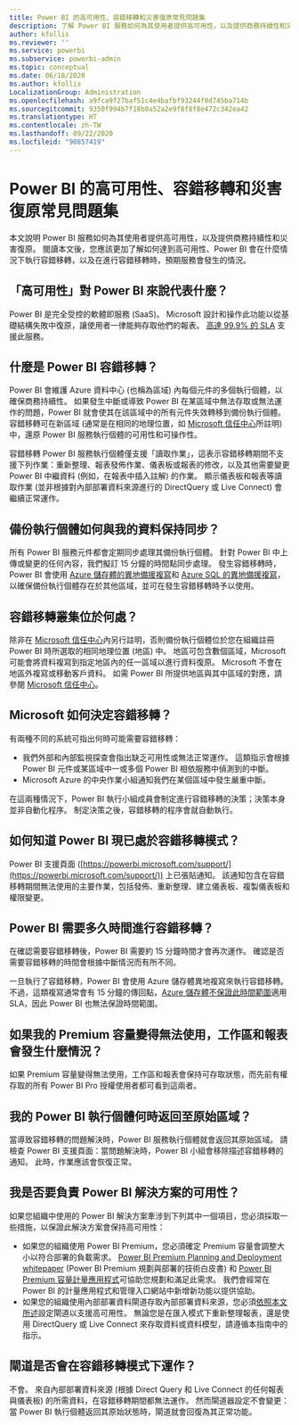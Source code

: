 ```yaml
---
title: Power BI 的高可用性、容錯移轉和災害復原常見問題集
description: 了解 Power BI 服務如何為其使用者提供高可用性，以及提供商務持續性和災害復原。
author: kfollis
ms.reviewer: ''
ms.service: powerbi
ms.subservice: powerbi-admin
ms.topic: conceptual
ms.date: 06/18/2020
ms.author: kfollis
LocalizationGroup: Administration
ms.openlocfilehash: a9fca9f27baf51c4e4bafbf93244f0d745ba714b
ms.sourcegitcommit: 9350f994b7f18b0a52a2e9f8f8f8e472c342ea42
ms.translationtype: HT
ms.contentlocale: zh-TW
ms.lasthandoff: 09/22/2020
ms.locfileid: "90857419"
---
```

# <a name="power-bi-high-availability-failover-and-disaster-recovery-faq"></a>Power BI 的高可用性、容錯移轉和災害復原常見問題集

本文說明 Power BI 服務如何為其使用者提供高可用性，以及提供商務持續性和災害復原。 閱讀本文後，您應該更加了解如何達到高可用性、Power BI 會在什麼情況下執行容錯移轉，以及在進行容錯移轉時，預期服務會發生的情況。

## <a name="what-does-high-availability-mean-for-power-bi"></a>「高可用性」對 Power BI 來說代表什麼？

Power BI 是完全受控的軟體即服務 (SaaS)。  Microsoft 設計和操作此功能以從基礎結構失敗中復原，讓使用者一律能夠存取他們的報表。  [高達 99.9% 的 SLA](https://www.microsoftvolumelicensing.com/DocumentSearch.aspx?Mode=3&DocumentTypeId=37) 支援此服務。

## <a name="what-is-a-power-bi-failover"></a>什麼是 Power BI 容錯移轉？

Power BI 會維護 Azure 資料中心 (也稱為區域) 內每個元件的多個執行個體，以確保商務持續性。 如果發生中斷或導致 Power BI 在某區域中無法存取或無法運作的問題，Power BI 就會使其在該區域中的所有元件失效轉移到備份執行個體。 容錯移轉可在新區域 (通常是在相同的地理位置，如 [Microsoft 信任中心](https://www.microsoft.com/TrustCenter/CloudServices/business-application-platform/data-location)所註明) 中，還原 Power BI 服務執行個體的可用性和可操作性。

容錯移轉 Power BI 服務執行個體僅支援「讀取作業」，這表示容錯移轉期間不支援下列作業：重新整理、報表發佈作業、儀表板或報表的修改，以及其他需要變更 Power BI 中繼資料 (例如，在報表中插入註解) 的作業。  顯示儀表板和報表等讀取作業 (並非根據對內部部署資料來源進行的 DirectQuery 或 Live Connect) 會繼續正常運作。

## <a name="how-are-backup-instances-kept-in-sync-with-my-data"></a>備份執行個體如何與我的資料保持同步？

所有 Power BI 服務元件都會定期同步處理其備份執行個體。 針對 Power BI 中上傳或變更的任何內容，我們擬訂 15 分鐘的時間點同步處理。 發生容錯移轉時，Power BI 會使用 [Azure 儲存體的異地備援複寫](/azure/storage/common/storage-redundancy-grs)和 [Azure SQL 的異地備援複寫](/azure/sql-database/sql-database-active-geo-replication)，以確保備份執行個體存在於其他區域，並可在發生容錯移轉時予以使用。

## <a name="where-are-the-failover-clusters-located"></a>容錯移轉叢集位於何處？

除非在 [Microsoft 信任中心](https://www.microsoft.com/TrustCenter/CloudServices/business-application-platform/data-location)內另行註明，否則備份執行個體位於您在組織註冊 Power BI 時所選取的相同地理位置 (地區) 中。 地區可包含數個區域，Microsoft 可能會將資料複寫到指定地區內的任一區域以進行資料復原。 Microsoft 不會在地區外複寫或移動客戶資料。 如需 Power BI 所提供地區與其中區域的對應，請參閱 [Microsoft 信任中心](https://www.microsoft.com/TrustCenter/CloudServices/business-application-platform/data-location)。

## <a name="how-does-microsoft-decide-to-fail-over"></a>Microsoft 如何決定容錯移轉？

有兩種不同的系統可指出何時可能需要容錯移轉：

- 我們外部和內部監視探查會指出缺乏可用性或無法正常運作。 這類指示會根據 Power BI 元件或某區域中一或多個 Power BI 相依服務中偵測到的中斷。
- Microsoft Azure 的中央作業小組通知我們在某個區域中發生嚴重中斷。

在這兩種情況下，Power BI 執行小組成員會制定進行容錯移轉的決策；決策本身並非自動化程序。 制定決策之後，容錯移轉的程序會就自動執行。

## <a name="how-do-i-know-power-bi-is-now-in-failover-mode"></a>如何知道 Power BI 現已處於容錯移轉模式？

Power BI 支援頁面 ([https://powerbi.microsoft.com/support/](https://powerbi.microsoft.com/support/)) 上已張貼通知。 該通知包含在容錯移轉期間無法使用的主要作業，包括發佈、重新整理、建立儀表板、複製儀表板和權限變更。

## <a name="how-long-does-it-take-power-bi-to-fail-over"></a>Power BI 需要多久時間進行容錯移轉？

在確認需要容錯移轉後，Power BI 需要約 15 分鐘時間才會再次運作。 確認是否需要容錯移轉的時間會根據中斷情況而有所不同。 

一旦執行了容錯移轉，Power BI 會使用 Azure 儲存體異地複寫來執行容錯移轉。 不過，這類複寫通常會有 15 分鐘的傳回點，[Azure 儲存體不保證此時間範圍](/azure/storage/common/storage-redundancy)適用 SLA，因此 Power BI 也無法保證時間範圍。 

## <a name="what-happens-to-workspaces-and-reports-if-my-premium-capacity-becomes-unavailable"></a>如果我的 Premium 容量變得無法使用，工作區和報表會發生什麼情況？ 

如果 Premium 容量變得無法使用，工作區和報表會保持可存取狀態，而先前有權存取的所有 Power BI Pro 授權使用者都可看到這兩者。

## <a name="when-does-my-power-bi-instance-return-to-the-original-region"></a>我的 Power BI 執行個體何時返回至原始區域？

當導致容錯移轉的問題解決時，Power BI 服務執行個體就會返回其原始區域。 請檢查 Power BI 支援頁面：當問題解決時，Power BI 小組會移除描述容錯移轉的通知。 此時，作業應該會恢復正常。

## <a name="am-i-responsible-for-the-availability-of-my-power-bi-solution"></a>我是否要負責 Power BI 解決方案的可用性？

如果您組織中使用的 Power BI 解決方案牽涉到下列其中一個項目，您必須採取一些措施，以保證此解決方案會保持高可用性：

- 如果您的組織使用 Power BI Premium，您必須確定 Premium 容量會調整大小以符合部署的負載需求。  [Power BI Premium Planning and Deployment whitepaper](https://aka.ms/Premium-Capacity-Planning-Deployment) (Power BI Premium 規劃與部署的技術白皮書) 和 [Power BI Premium 容量計量應用程式](service-admin-premium-monitor-capacity.md)可協助您規劃和滿足此需求。 我們會經常在 Power BI 的計量應用程式和管理入口網站中新增新功能以提供協助。
- 如果您的組織使用內部部署資料閘道存取內部部署資料來源，您必須[依照本文所述](/data-integration/gateway/service-gateway-high-availability-clusters)設定閘道以支援高可用性。 無論您是在匯入模式下重新整理報表，還是使用 DirectQuery 或 Live Connect 來存取資料或資料模型，請遵循本指南中的指示。

## <a name="will-gateways-function-when-in-failover-mode"></a>閘道是否會在容錯移轉模式下運作？

不會。 來自內部部署資料來源 (根據 Direct Query 和 Live Connect 的任何報表與儀表板) 的所需資料，在容錯移轉期間都無法運作。 然而閘道器設定不會變更：當 Power BI 執行個體返回其原始狀態時，閘道就會回復為其正常功能。